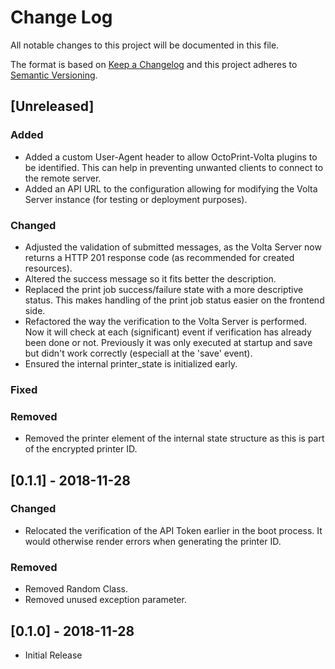 # Change Log
All notable changes to this project will be documented in this file.

The format is based on [Keep a Changelog](http://keepachangelog.com/) and this project adheres to [Semantic Versioning](http://semver.org).

## [Unreleased]

### Added
- Added a custom User-Agent header to allow OctoPrint-Volta plugins to be identified. This can help in preventing unwanted clients to connect to the remote server.
- Added an API URL to the configuration allowing for modifying the Volta Server instance (for testing or deployment purposes).

### Changed
- Adjusted the validation of submitted messages, as the Volta Server now returns a HTTP 201 response code (as recommended for created resources).
- Altered the success message so it fits better the description.
- Replaced the print job success/failure state with a more descriptive status. This makes handling of the print job status easier on the frontend side.
- Refactored the way the verification to the Volta Server is performed. Now it will check at each (significant) event if verification has already been done or not. Previously it was only executed at startup and save but didn't work correctly (especiall at the 'save' event).
- Ensured the internal printer_state is initialized early.

### Fixed

### Removed
- Removed the printer element of the internal state structure as this is part of the encrypted printer ID.


## [0.1.1] - 2018-11-28

### Changed
- Relocated the verification of the API Token earlier in the boot process. It would otherwise render errors when generating the printer ID.

### Removed
- Removed Random Class.
- Removed unused exception parameter.


## [0.1.0] - 2018-11-28
- Initial Release
